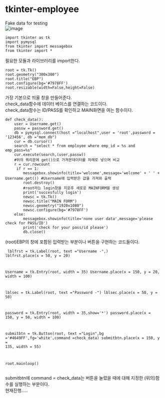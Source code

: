 # tkinter-employee

Fake data for testing<br>
![image](https://user-images.githubusercontent.com/88926634/195977169-cbb55fc9-ddbe-4002-ac11-ad0cd8f88245.png)<br>
<pre><code>import tkinter as tk
import pymysql
from tkinter import messagebox
from tkinter import *
</code></pre>
필요한 모듈과 라이브러리를 import한다.<br>
<pre><code>root = tk.Tk()
root.geometry("300x300")
root.title("EBP")
root.configure(bg='#7978FF')
root.resizable(width=False,height=False)
</code></pre>
가장 기본으로 띄울 창을 만들어준다.<br>
check_data함수에 데이터 베이스를 연결하는 코드이다.<br>
check_data함수는 ID/PASS를 확인하고 MAIN화면을 여는 함수이다.<br>
<pre><code>def check_data():
    user = Username.get()
    passw = password.get()
    db = pymysql.connect(host ="localhost",user = 'root',password = '123456', db ="mem_db")
    cur = db.cursor()
    search = "select * from employee where emp_id = %s and emp_pass=%s"
    cur.execute(search,(user,passw))
    #위의 쿼리문에 get()으로 가져온데이터를 차례로 넣으며 비교
    r = cur.rowcount
     if r == 1:
        messagebox.showinfo(title='welcome',message='welcome' + ' ' + Username.get()) #Username에 입력받은 값을 가져와 출력
        root.destroy()
        #root라는 login창을 지운후 새로운 MAINFORM을 생성
        print('succesfully login')
        newsc = tk.Tk()
        newsc.title("MAIN FORM")
        newsc.geometry("1920x1080")
        newsc.configure(bg='#7978FF')
    else:
        messagebox.showinfo(title='none user data',message='please check for PASS/ID')
        print('check for your pass/id please')
        db.close()
</code></pre>
(root)EBP의 창에 포함된 입력받는 부분이나 버튼을 구현하는 코드들이다.
<code><pre>
lblfrst = tk.Label(root, text ="Username -",)
lblfrst.place(x = 50, y = 20)


Username = tk.Entry(root, width = 35)
Username.place(x = 150, y = 20, width = 100)


lblsec = tk.Label(root, text ="Password -")
lblsec.place(x = 50, y = 50)


password = tk.Entry(root, width = 35,show='*')
password.place(x = 150, y = 50, width = 100)


submitbtn = tk.Button(root, text ="Login",bg ='#4649FF',fg='white',command =check_data)
submitbtn.place(x = 150, y = 135, width = 55)

root.mainloop()
</code></pre>
submitbtn에 command = check_data는 버튼을 눌렀을 때에 대해 지정한 (위의)함수를 실행하는 부분이다.
<br>현재진행.....
